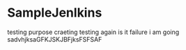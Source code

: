 # SampleJenlkins
testing purpose craeting
testing again is it failure i am going
sadvhjksaGFKJSKJBFjksFSFSAF
